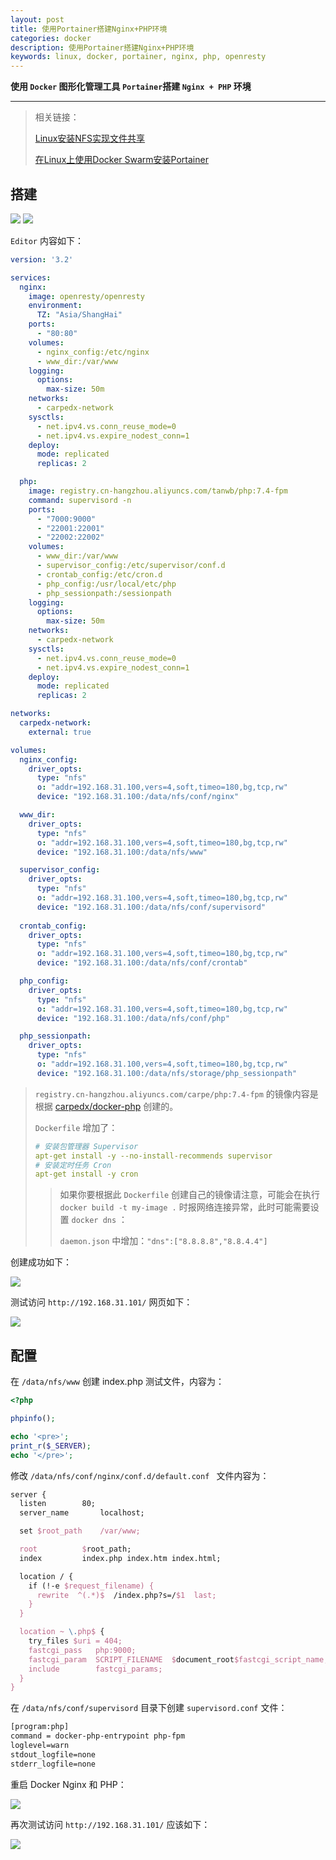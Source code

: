 ```yaml
---
layout: post
title: 使用Portainer搭建Nginx+PHP环境
categories: docker
description: 使用Portainer搭建Nginx+PHP环境
keywords: linux, docker, portainer, nginx, php, openresty
---
```




**使用 `Docker` 图形化管理工具 `Portainer`搭建 `Nginx + PHP` 环境**

****



>相关链接：
>
>[Linux安装NFS实现文件共享](https://carpedx.com/2023/09/16/linux_nfs/)
>
>[在Linux上使用Docker Swarm安装Portainer](https://carpedx.com/2023/09/17/docker_swarm_portainer/)



## 搭建

<img src="/images/posts/docker/portainer_nginx_php_step1.webp" />

<img src="/images/posts/docker/portainer_nginx_php_step2.webp" />

`Editor` 内容如下：

```yaml
version: '3.2'

services:
  nginx:
    image: openresty/openresty
    environment:
      TZ: "Asia/ShangHai"
    ports:
      - "80:80"
    volumes:
      - nginx_config:/etc/nginx
      - www_dir:/var/www
    logging:
      options:
        max-size: 50m
    networks:
      - carpedx-network
    sysctls:
      - net.ipv4.vs.conn_reuse_mode=0
      - net.ipv4.vs.expire_nodest_conn=1
    deploy:
      mode: replicated
      replicas: 2

  php:
    image: registry.cn-hangzhou.aliyuncs.com/tanwb/php:7.4-fpm
    command: supervisord -n
    ports:
      - "7000:9000"
      - "22001:22001"
      - "22002:22002"
    volumes:
      - www_dir:/var/www
      - supervisor_config:/etc/supervisor/conf.d
      - crontab_config:/etc/cron.d
      - php_config:/usr/local/etc/php
      - php_sessionpath:/sessionpath
    logging:
      options:
        max-size: 50m
    networks:
      - carpedx-network
    sysctls:
      - net.ipv4.vs.conn_reuse_mode=0
      - net.ipv4.vs.expire_nodest_conn=1
    deploy:
      mode: replicated
      replicas: 2

networks:
  carpedx-network:
    external: true

volumes:
  nginx_config:
    driver_opts:
      type: "nfs"
      o: "addr=192.168.31.100,vers=4,soft,timeo=180,bg,tcp,rw"
      device: "192.168.31.100:/data/nfs/conf/nginx"

  www_dir:
    driver_opts:
      type: "nfs"
      o: "addr=192.168.31.100,vers=4,soft,timeo=180,bg,tcp,rw"
      device: "192.168.31.100:/data/nfs/www"

  supervisor_config:
    driver_opts:
      type: "nfs"
      o: "addr=192.168.31.100,vers=4,soft,timeo=180,bg,tcp,rw"
      device: "192.168.31.100:/data/nfs/conf/supervisord"
      
  crontab_config:
    driver_opts:
      type: "nfs"
      o: "addr=192.168.31.100,vers=4,soft,timeo=180,bg,tcp,rw"
      device: "192.168.31.100:/data/nfs/conf/crontab"

  php_config:
    driver_opts:
      type: "nfs"
      o: "addr=192.168.31.100,vers=4,soft,timeo=180,bg,tcp,rw"
      device: "192.168.31.100:/data/nfs/conf/php"

  php_sessionpath:
    driver_opts:
      type: "nfs"
      o: "addr=192.168.31.100,vers=4,soft,timeo=180,bg,tcp,rw"
      device: "192.168.31.100:/data/nfs/storage/php_sessionpath"
```



> `registry.cn-hangzhou.aliyuncs.com/carpe/php:7.4-fpm` 的镜像内容是根据 [carpedx/docker-php](https://github.com/carpedx/docker-php/blob/main/7.4/fpm/bullseye/Dockerfile) 创建的。
>
> `Dockerfile` 增加了：
>
> ```yaml
># 安装包管理器 Supervisor
> apt-get install -y --no-install-recommends supervisor
> # 安装定时任务 Cron
> apt-get install -y cron
> ```
> 
> > 如果你要根据此 `Dockerfile` 创建自己的镜像请注意，可能会在执行 `docker build -t my-image .` 时报网络连接异常，此时可能需要设置 `docker dns` ：
>>
> > `daemon.json` 中增加：`"dns":["8.8.8.8","8.8.4.4"]`



创建成功如下：

<img src="/images/posts/docker/portainer_nginx_php_step3.webp" />

测试访问 `http://192.168.31.101/` 网页如下：

<img src="/images/posts/docker/portainer_nginx_php_step4.webp" />



## 配置



在 `/data/nfs/www` 创建 index.php 测试文件，内容为：

```php
<?php

phpinfo();

echo '<pre>';
print_r($_SERVER);
echo '</pre>';
```



修改 `/data/nfs/conf/nginx/conf.d/default.conf ` 文件内容为：

```tex
server {
  listen		80;
  server_name		localhost;

  set $root_path	/var/www;

  root			$root_path;
  index			index.php index.htm index.html;

  location / {
    if (!-e $request_filename) {
      rewrite  ^(.*)$  /index.php?s=/$1  last;
    }
  }

  location ~ \.php$ {
    try_files $uri = 404;
    fastcgi_pass   php:9000;
    fastcgi_param  SCRIPT_FILENAME  $document_root$fastcgi_script_name;
    include        fastcgi_params;
  }
}
```



在 `/data/nfs/conf/supervisord` 目录下创建 `supervisord.conf` 文件：

```tex
[program:php]
command = docker-php-entrypoint php-fpm
loglevel=warn
stdout_logfile=none
stderr_logfile=none
```



重启 Docker Nginx 和 PHP：

<img src="/images/posts/docker/portainer_nginx_php_step5.webp" />



再次测试访问 `http://192.168.31.101/` 应该如下：

<img src="/images/posts/docker/portainer_nginx_php_step6.webp" />
